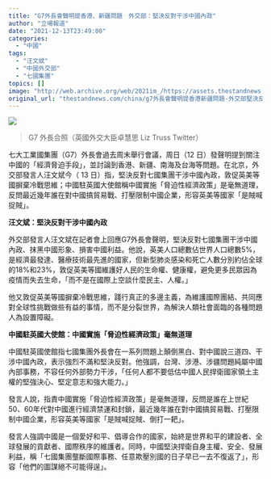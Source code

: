 ```yaml
---
title: "G7外長會聲明提香港、新疆問題　外交部：堅決反對干涉中國內政"
author: "立場報道"
date: "2021-12-13T23:49:00"
categories:
  - "中國"
tags:
  - "汪文斌"
  - "中國外交部"
  - "七國集團"
topics: []
image: "http://web.archive.org/web/2021im_/https://assets.thestandnews.com/media/photos/FGVOuaKWYAEX4PK_copy.png"
original_url: "thestandnews.com/china/g7外長會聲明提香港新疆問題-外交部堅決反對干涉中國內政"
---
```

![](http://web.archive.org/web/2021im_/https://assets.thestandnews.com/media/photos/FGVOuaKWYAEX4PK_copy.png)
> G7 外長合照（英國外交大臣卓慧思 Liz Truss Twitter）

七大工業國集團（G7）外長會過去周末舉行會議，周日（12 日）發聲明提到關注中國的「經濟脅迫手段」，並討論到香港、新疆、南海及台海等問題。在北京，外交部發言人汪文斌今（ 13 日）指，堅決反對七國集團干涉中國內政，敦促英美等國摒棄冷戰思維；中國駐英國大使館稱中國實施「脅迫性經濟政策」是毫無道理，反問最近幾年誰在對中國搞貿易戰、打壓限制中國企業，形容英美等國家「是賊喊捉賊」。

**汪文斌：堅決反對干涉中國內政**

外交部發言人汪文斌在記者會上回應G7外長會聲明，堅決反對七國集團干涉中國內政、抹黑中國形象、損害中國利益。他說，英美人口總數佔世界人口總數5%，是經濟最發達、醫療技術最先進的國家，但新型肺炎感染和死亡人數分別約佔全球的18%和23%，敦促英美等國維護好人民的生命權、健康權，避免更多民眾因為疫情而失去生命，「而不是在國際上空談什麼民主、人權。」

他又敦促英美等國摒棄冷戰思維，踐行真正的多邊主義，為維護國際團結、共同應對全球性挑戰做些有益的事情，而不是分裂世界，為解決人類社會面臨的各種問題人為設置障礙。

**中國駐英國大使館：中國實施「脅迫性經濟政策」毫無道理**

中國駐英國使館指七國集團外長會在一系列問題上顛倒黑白、對中國說三道四、干涉中國內政，表示強烈不滿和堅決反對。他強調，台灣、涉港、涉疆問題純屬中國內部事務，不容任何外部勢力干涉，「任何人都不要低估中國人民捍衛國家領土主權的堅強決心、堅定意志和強大能力。」

發言人說，指責中國實施「脅迫性經濟政策」是毫無道理，反問是誰在上世紀50、60年代對中國進行經濟禁運和封鎖，最近幾年誰在對中國搞貿易戰、打壓限制中國企業，形容英美等國家「是賊喊捉賊、倒打一耙」。

發言人強調中國是一個愛好和平、倡導合作的國家，始終是世界和平的建設者、全球發展的貢獻者、國際秩序的維護者。同時，中國堅決捍衛自身主權、安全、發展利益，稱「七國集團壟斷國際事務、任意欺壓別國的日子早已一去不復返了」，形容「他們的圖謀絕不可能得逞」。